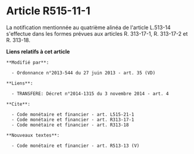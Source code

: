 # Article R515-11-1

La notification mentionnée au quatrième alinéa de l'article      L.513-14 s'effectue dans les formes prévues aux articles R.
313-17-1, R. 313-17-2 et R. 313-18.

**Liens relatifs à cet article**

	**Modifié par**:

	  - Ordonnance n°2013-544 du 27 juin 2013 - art. 35 (VD)

	**Liens**:

	  - TRANSFERE: Décret n°2014-1315 du 3 novembre 2014 - art. 4

	**Cite**:

	  - Code monétaire et financier - art. L515-21-1
	  - Code monétaire et financier - art. R313-17-1
	  - Code monétaire et financier - art. R313-18

	**Nouveaux textes**:

	  - Code monétaire et financier - art. R513-13 (V)
